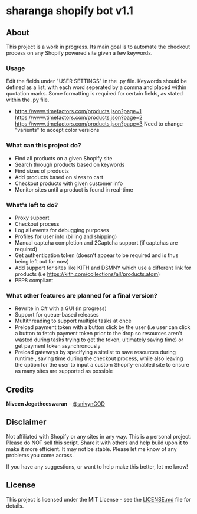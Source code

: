 # sharanga shopify bot v1.1

## About
This project is a work in progress. Its main goal is to automate the checkout process on any Shopify powered site given a few keywords. 

### Usage
Edit the fields under "USER SETTINGS" in the .py file. Keywords should be defined as a list, with each word seperated by a comma and placed within quotation marks. Some formatting is required for certain fields, as stated within the .py file.
* https://www.timefactors.com/products.json?page=1
https://www.timefactors.com/products.json?page=2
https://www.timefactors.com/products.json?page=3
Need to change "varients" to accept color versions

### What can this project do?
* Find all products on a given Shopify site
* Search through products based on keywords
* Find sizes of products
* Add products based on sizes to cart
* Checkout products with given customer info
* Monitor sites until a product is found in real-time

### What's left to do?
* Proxy support
* Checkout process
* Log all events for debugging purposes
* Profiles for user info (billing and shipping)
* Manual captcha completion and 2Captcha support (if captchas are required)
* Get authentication token (doesn't appear to be required and is thus being left out for now)
* Add support for sites like KITH and DSMNY which use a different link for
products (i.e https://kith.com/collections/all/products.atom)
* PEP8 compliant

### What other features are planned for a final version?
* Rewrite in C# with a GUI (in progress)
* Support for queue-based releases
* Multithreading to support multiple tasks at once
* Preload payment token with a button click by the user (i.e user can click a button to fetch payment token prior to the drop so resources aren't wasted during tasks trying to get the token, ultimately saving time) or get payment token asynchronously
* Preload gateways by specifying a sitelist to save resources during runtime , saving time during the checkout process, while also leaving the option for the user to input a custom Shopify-enabled site to ensure as many sites are supported as possible

## Credits
 **Niveen Jegatheeswaran** - [@snivynGOD](https://twitter.com/snivynGOD)

## Disclaimer
Not affiliated with Shopify or any sites in any way. This is a personal project. Please do NOT sell this script. Share it with others and help build upon it to make it more efficient. 
It may not be stable. Please let me know of any problems you come across.

If you have any suggestions, or want to help make this better, let me know!

## License
This project is licensed under the MIT License - see the [LICENSE.md](LICENSE.md) file for details. 
